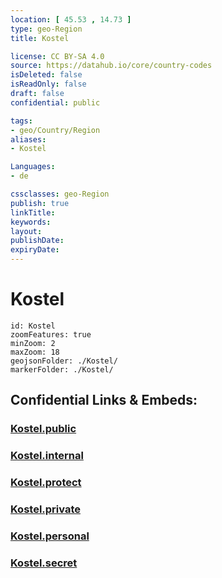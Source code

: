 ```yaml
---
location: [ 45.53 , 14.73 ] 
type: geo-Region
title: Kostel

license: CC BY-SA 4.0
source: https://datahub.io/core/country-codes
isDeleted: false
isReadOnly: false
draft: false
confidential: public

tags:
- geo/Country/Region
aliases:
- Kostel

Languages:
- de

cssclasses: geo-Region
publish: true
linkTitle: 
keywords: 
layout: 
publishDate: 
expiryDate: 
---
```


# Kostel

```leaflet
id: Kostel
zoomFeatures: true 
minZoom: 2 
maxZoom: 18
geojsonFolder: ./Kostel/
markerFolder: ./Kostel/
```


## Confidential Links & Embeds: 

### [Kostel.public](/_public/\Earth\Continent\Europe\Europe~Central\Slovenia\Regions~Slovenia\Jugovzhodna_Slovenija\counties~Jugovzhodna_SlovenijaKostel.public.md) 

### [Kostel.internal](/_internal/\Earth\Continent\Europe\Europe~Central\Slovenia\Regions~Slovenia\Jugovzhodna_Slovenija\counties~Jugovzhodna_SlovenijaKostel.internal.md) 

### [Kostel.protect](/_protect/\Earth\Continent\Europe\Europe~Central\Slovenia\Regions~Slovenia\Jugovzhodna_Slovenija\counties~Jugovzhodna_SlovenijaKostel.protect.md) 

### [Kostel.private](/_private/\Earth\Continent\Europe\Europe~Central\Slovenia\Regions~Slovenia\Jugovzhodna_Slovenija\counties~Jugovzhodna_SlovenijaKostel.private.md) 

### [Kostel.personal](/_personal/\Earth\Continent\Europe\Europe~Central\Slovenia\Regions~Slovenia\Jugovzhodna_Slovenija\counties~Jugovzhodna_SlovenijaKostel.personal.md) 

### [Kostel.secret](/_secret/\Earth\Continent\Europe\Europe~Central\Slovenia\Regions~Slovenia\Jugovzhodna_Slovenija\counties~Jugovzhodna_SlovenijaKostel.secret.md)

